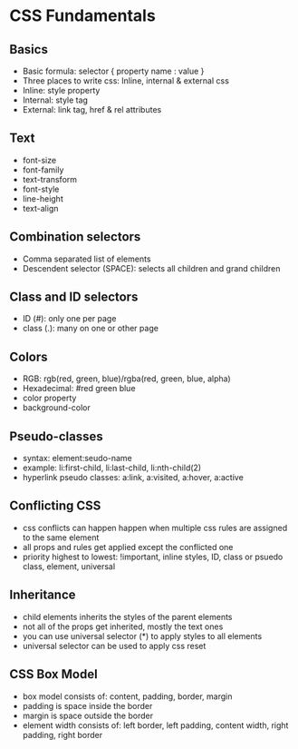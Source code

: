 # CSS Fundamentals

## Basics
- Basic formula: selector { property name : value }
- Three places to write css: Inline, internal & external css
- Inline: style property
- Internal: style tag
- External: link tag, href & rel attributes

## Text
- font-size
- font-family
- text-transform
- font-style
- line-height
- text-align

## Combination selectors
- Comma separated list of elements
- Descendent selector (SPACE): selects all children and grand children

## Class and ID selectors
- ID (#): only one per page
- class (.): many on one or other page

## Colors
- RGB: rgb(red, green, blue)/rgba(red, green, blue, alpha)
- Hexadecimal: #red green blue
- color property
- background-color

## Pseudo-classes
- syntax: element:seudo-name
- example: li:first-child, li:last-child, li:nth-child(2)
- hyperlink pseudo classes: a:link, a:visited, a:hover, a:active

## Conflicting CSS
- css conflicts can happen happen when multiple css rules are assigned to the same element
- all props and rules get applied except the conflicted one
- priority highest to lowest: !important, inline styles, ID, class or psuedo class, element, universal

## Inheritance
- child elements inherits the styles of the parent elements
- not all of the props get inherited, mostly the text ones
- you can use universal selector (*) to apply styles to all elements
- universal selector can be used to apply css reset

## CSS Box Model
- box model consists of: content, padding, border, margin
- padding is space inside the border
- margin is space outside the border
- element width consists of: left border, left padding, content width, right padding, right border
